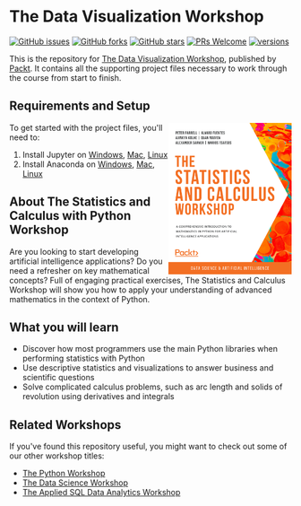 # The Data Visualization Workshop
[![GitHub issues](https://img.shields.io/github/issues/PacktWorkshops/The-Statistics-and-Calculus-with-Python-Workshop.svg)](https://github.com/PacktWorkshops/The-Statistics-and-Calculus-with-Python-Workshop/issues)
[![GitHub forks](https://img.shields.io/github/forks/PacktWorkshops/The-Statistics-and-Calculus-with-Python-Workshop.svg)](https://github.com/PacktWorkshops/The-Statistics-and-Calculus-with-Python-Workshop/network)
[![GitHub stars](https://img.shields.io/github/stars/PacktWorkshops/The-Statistics-and-Calculus-with-Python-Workshop.svg)](https://github.com/PacktWorkshops/The-Statistics-and-Calculus-with-Python-Workshop/stargazers)
[![PRs Welcome](https://img.shields.io/badge/PRs-welcome-brightgreen.svg)](https://github.com/PacktWorkshops/The-Statistics-and-Calculus-with-Python-Workshop/pulls)
[![versions](https://img.shields.io/pypi/pyversions/pybadges.svg)](https://www.python.org/downloads/)

This is the repository for [The Data Visualization Workshop](https://courses.packtpub.com/courses/data-visualization?utm_source=github&utm_medium=repository&utm_campaign=9781838981488&utm_term=Data%20Visualization&utm_content=The%20Data%20Visualization%20Workshop), published by [Packt](https://www.packtpub.com/?utm_source=github). It contains all the supporting project files necessary to work through the course from start to finish.

## Requirements and Setup
<a href="https://courses.packtpub.com/courses/data-visualization?utm_source=github&utm_medium=repository&utm_campaign=9781838981488&utm_term=Data%20Visualization&utm_content=The%20Data%20Visualization%20Workshop"><img src="https://github.com/PacktWorkshops/Workshop-Covers/blob/master/B15968_The%20Statistics%20and%20Calculus%20Workshop.png" alt="The Statistics and Calculus with Python Workshop" height="270px" width="220px" align="right" this.target="_blank"></a>

To get started with the project files, you'll need to:
1. Install Jupyter on [Windows](https://www.python.org/downloads/windows/), [Mac](https://www.python.org/downloads/mac-osx/), [Linux](https://www.python.org/downloads/source/)
2. Install Anaconda on [Windows](https://www.anaconda.com/distribution/#windows), [Mac](https://www.anaconda.com/distribution/#macos), [Linux](https://www.anaconda.com/distribution/#linux)

## About The Statistics and Calculus with Python Workshop
Are you looking to start developing artificial intelligence applications? Do you need a refresher on key mathematical concepts? Full of engaging practical exercises, The Statistics and Calculus Workshop will show you how to apply your understanding of advanced mathematics in the context of Python.

## What you will learn
* Discover how most programmers use the main Python libraries when performing statistics with Python
* Use descriptive statistics and visualizations to answer business and scientific questions
* Solve complicated calculus problems, such as arc length and solids of revolution using derivatives and integrals

## Related Workshops
If you've found this repository useful, you might want to check out some of our other workshop titles:
* [The Python Workshop](https://courses.packtpub.com/courses/python?utm_source=github&utm_medium=repository&utm_campaign=9781839218859&utm_term=Python&utm_content=The%20Python%20Workshop)
* [The Data Science Workshop](https://courses.packtpub.com/courses/data-science?utm_source=github&utm_medium=repository&utm_campaign=9781838981266&utm_term=Data%20Science&utm_content=The%20Data%20Science%20Workshop)
* [The Applied SQL Data Analytics Workshop](https://courses.packtpub.com/courses/the-applied-sql-data-analytics-workshop?utm_source=github&utm_medium=repository&utm_campaign=9781800203679&utm_term=Applied%20SQL%20Data%20Analytics&utm_content=The%20Applied%20SQL%20Data%20Analytics%20Workshop)
